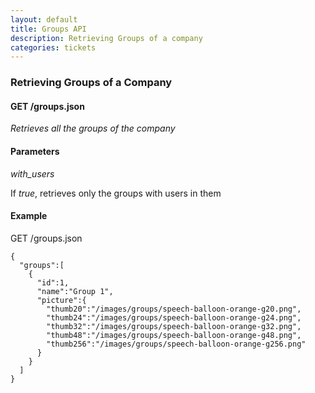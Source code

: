 ```yaml
---
layout: default
title: Groups API
description: Retrieving Groups of a company
categories: tickets
---
```


### Retrieving Groups of a Company

#### GET /groups.json
*Retrieves all the groups of the company*

#### Parameters

*with_users*

If _true_, retrieves only the groups with users in them

#### Example

GET /groups.json

````
{
  "groups":[
    {
      "id":1,
      "name":"Group 1",
      "picture":{
        "thumb20":"/images/groups/speech-balloon-orange-g20.png",
        "thumb24":"/images/groups/speech-balloon-orange-g24.png",
        "thumb32":"/images/groups/speech-balloon-orange-g32.png",
        "thumb48":"/images/groups/speech-balloon-orange-g48.png",
        "thumb256":"/images/groups/speech-balloon-orange-g256.png"
      }
    }
  ]
}
````
